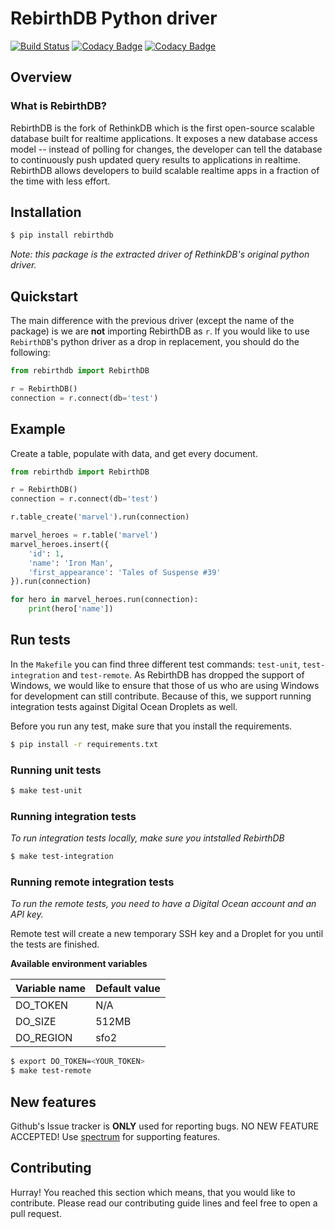 # RebirthDB Python driver
[![Build Status](https://travis-ci.org/RebirthDB/rebirthdb-python.svg?branch=master)](https://travis-ci.org/RebirthDB/rebirthdb-python) [![Codacy Badge](https://api.codacy.com/project/badge/Grade/2b5231a6f90a4a1ba2fc795f8466bbe4)](https://www.codacy.com/app/RebirthDB/rebirthdb-python?utm_source=github.com&amp;utm_medium=referral&amp;utm_content=RebirthDB/rebirthdb-python&amp;utm_campaign=Badge_Grade) [![Codacy Badge](https://api.codacy.com/project/badge/Coverage/2b5231a6f90a4a1ba2fc795f8466bbe4)](https://www.codacy.com/app/RebirthDB/rebirthdb-python?utm_source=github.com&utm_medium=referral&utm_content=RebirthDB/rebirthdb-python&utm_campaign=Badge_Coverage)

## Overview

### What is RebirthDB?
RebirthDB is the fork of RethinkDB which is the first open-source scalable database built for realtime applications. It exposes a new database access model -- instead of polling for changes, the developer can tell the database to continuously push updated query results to applications in realtime. RebirthDB allows developers to build scalable realtime apps in a fraction of the time with less effort.

## Installation
```bash
$ pip install rebirthdb
```
*Note: this package is the extracted driver of RethinkDB's original python driver.*

## Quickstart
The main difference with the previous driver (except the name of the package) is we are **not** importing RebirthDB as `r`. If you would like to use `RebirthDB`'s python driver as a drop in replacement, you should do the following:

```python
from rebirthdb import RebirthDB

r = RebirthDB()
connection = r.connect(db='test')
```

## Example
Create a table, populate with data, and get every document.

```python
from rebirthdb import RebirthDB

r = RebirthDB()
connection = r.connect(db='test')

r.table_create('marvel').run(connection)

marvel_heroes = r.table('marvel')
marvel_heroes.insert({
    'id': 1,
    'name': 'Iron Man',
    'first_appearance': 'Tales of Suspense #39'
}).run(connection)

for hero in marvel_heroes.run(connection):
    print(hero['name'])
```

## Run tests
In the `Makefile` you can find three different test commands: `test-unit`, `test-integration` and `test-remote`. As RebirthDB has dropped the support of Windows, we would like to ensure that those of us who are using Windows for development can still contribute. Because of this, we support running integration tests against Digital Ocean Droplets as well.

Before you run any test, make sure that you install the requirements.
```bash
$ pip install -r requirements.txt
```

### Running unit tests
```bash
$ make test-unit
```

### Running integration tests
*To run integration tests locally, make sure you intstalled RebirthDB*
```bash
$ make test-integration
```

### Running remote integration tests
*To run the remote tests, you need to have a Digital Ocean account and an API key.*

Remote test will create a new temporary SSH key and a Droplet for you until the tests are finished.

**Available environment variables**

| Variable name | Default value |
|---------------|---------------|
| DO_TOKEN      | N/A           |
| DO_SIZE       | 512MB         |
| DO_REGION     | sfo2          |

```bash
$ export DO_TOKEN=<YOUR_TOKEN>
$ make test-remote
```

## New features
Github's Issue tracker is **ONLY** used for reporting bugs. NO NEW FEATURE ACCEPTED! Use [spectrum](https://spectrum.chat/rebirthdb) for supporting features.

## Contributing
Hurray! You reached this section which means, that you would like to contribute. Please read our contributing guide lines and feel free to open a pull request.
